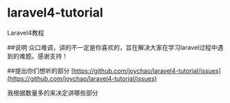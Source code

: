 laravel4-tutorial
=================

Laravel4教程

##说明
众口难调，讲的不一定是你喜欢的，旨在解决大家在学习laravel过程中遇到的难题。感谢支持！

##提出你们想听的部分
[https://github.com/joychao/laravel4-tutorial/issues](https://github.com/joychao/laravel4-tutorial/issues)

我根据数量多的来决定讲哪些部分
